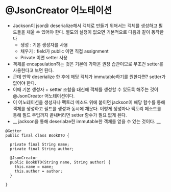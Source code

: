 # @JsonCreator 어노테이션

* Jackson이 json을 deserialize해서 객체로 만들기 위해서는 객체를 생성하고 필드들을 채울 수 있어야 한다. 별도의 설정이 없으면 기본적으로 다음과 같이 동작한다
  * 생성 : 기본 생성자를 사용
  * 채우기 : field가 public 이면 직접 assignment
  * Private 이면 setter 사용
* 객체를 encapsulation하는 것은 기본에 가까운 권장 습관이므로 무조건 setter를 사용한다고 보면 된다.
* 근데 만약 deserialize 한 후에 해당 객체가 immutable하기를 원한다면? setter가 없어야 한다.
* 이때 기본 생성자 + setter 조합을 대신해 객체를 생성할 수 있도록 해주는 것이 @JsonCreator 어노테이션이다.
* 이 어노테이션을 생성자나 팩토리 메소드 위에 붙이면 jackson이 해당 함수를 통해 객체를 생성하고 필드를 생성과 동시에 채운다. 이렇게 생성자나 팩토리 메소드를 통해 필드 주입까지 끝내버리면 setter 함수가 필요 없게 된다.
* __  jackson을 통해 deserialze한 immutable한 객체를 얻을 수 있는 것이다. __

```
@Getter
public final class BookDTO {

  private final String name;
  private final String author;

  @JsonCreator
  public BookDTO(String name, String author) {
    this.name = name;
    this.author = author;
  }

}
```
